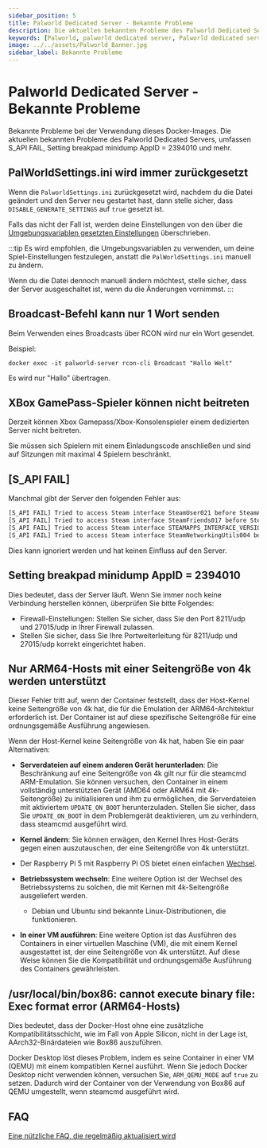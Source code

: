 ```yaml
---
sidebar_position: 5
title: Palworld Dedicated Server - Bekannte Probleme
description: Die aktuellen bekannten Probleme des Palworld Dedicated Servers, umfassen S_API FAIL, Setting breakpad minidump AppID = 2394010 und mehr.
keywords: [Palworld, palworld dedicated server, Palworld dedicated server Bekannte Probleme, Palworld dedicated server Probleme]
image: ../../assets/Palworld_Banner.jpg
sidebar_label: Bekannte Probleme
---
```

<!-- markdownlint-disable-next-line -->
# Palworld Dedicated Server - Bekannte Probleme

Bekannte Probleme bei der Verwendung dieses Docker-Images.
Die aktuellen bekannten Probleme des Palworld Dedicated Servers, umfassen S_API FAIL,
Setting breakpad minidump AppID = 2394010 und mehr.

## PalWorldSettings.ini wird immer zurückgesetzt

Wenn die `PalworldSettings.ini` zurückgesetzt wird, nachdem du die Datei geändert und den Server neu gestartet hast,
dann stelle sicher, dass `DISABLE_GENERATE_SETTINGS` auf `true` gesetzt ist.
<!-- markdownlint-disable-next-line -->
Falls das nicht der Fall ist, werden deine Einstellungen von den über die [Umgebungsvariablen gesetzten Einstellungen](https://palworld-server-docker.loef.dev/getting-started/configuration/game-settings) überschrieben.

:::tip
Es wird empfohlen, die Umgebungsvariablen zu verwenden, um deine Spiel-Einstellungen festzulegen, anstatt
die `PalWorldSettings.ini` manuell zu ändern.

Wenn du die Datei dennoch manuell ändern möchtest, stelle sicher, dass der Server ausgeschaltet ist, wenn du die
Änderungen vornimmst.
:::

## Broadcast-Befehl kann nur 1 Wort senden

Beim Verwenden eines Broadcasts über RCON wird nur ein Wort gesendet.

Beispiel:

`docker exec -it palworld-server rcon-cli Broadcast "Hallo Welt"`

Es wird nur "Hallo" übertragen.

## XBox GamePass-Spieler können nicht beitreten

Derzeit können Xbox Gamepass/Xbox-Konsolenspieler einem dedizierten Server nicht beitreten.

Sie müssen sich Spielern mit einem Einladungscode anschließen und sind auf Sitzungen mit maximal 4 Spielern beschränkt.

## [S_API FAIL]

Manchmal gibt der Server den folgenden Fehler aus:

```bash
[S_API FAIL] Tried to access Steam interface SteamUser021 before SteamAPI_Init succeeded.
[S_API FAIL] Tried to access Steam interface SteamFriends017 before SteamAPI_Init succeeded.
[S_API FAIL] Tried to access Steam interface STEAMAPPS_INTERFACE_VERSION008 before SteamAPI_Init succeeded.
[S_API FAIL] Tried to access Steam interface SteamNetworkingUtils004 before SteamAPI_Init succeeded.
```

Dies kann ignoriert werden und hat keinen Einfluss auf den Server.

## Setting breakpad minidump AppID = 2394010

Dies bedeutet, dass der Server läuft. Wenn Sie immer noch keine Verbindung herstellen können, überprüfen Sie bitte Folgendes:

* Firewall-Einstellungen: Stellen Sie sicher, dass Sie den Port 8211/udp und 27015/udp in Ihrer Firewall zulassen.
* Stellen Sie sicher, dass Sie Ihre Portweiterleitung für 8211/udp und 27015/udp korrekt eingerichtet haben.

## Nur ARM64-Hosts mit einer Seitengröße von 4k werden unterstützt

Dieser Fehler tritt auf, wenn der Container feststellt, dass der Host-Kernel keine Seitengröße von 4k hat,
die für die Emulation der ARM64-Architektur erforderlich ist. Der Container ist auf diese spezifische Seitengröße
für eine ordnungsgemäße Ausführung angewiesen.

Wenn der Host-Kernel keine Seitengröße von 4k hat, haben Sie ein paar Alternativen:

* **Serverdateien auf einem anderen Gerät herunterladen**: Die Beschränkung auf eine Seitengröße von 4k gilt nur für
die steamcmd ARM-Emulation. Sie können versuchen, den Container in einem vollständig unterstützten Gerät (AMD64 oder
ARM64 mit 4k-Seitengröße) zu initialisieren und ihm zu ermöglichen, die Serverdateien mit aktiviertem `UPDATE_ON_BOOT`
herunterzuladen. Stellen Sie sicher, dass Sie `UPDATE_ON_BOOT` in dem Problemgerät deaktivieren, um zu verhindern, dass
steamcmd ausgeführt wird.

* **Kernel ändern**: Sie können erwägen, den Kernel Ihres Host-Geräts gegen einen auszutauschen, der eine
Seitengröße von 4k unterstützt.

<!-- markdownlint-disable-next-line -->
* Der Raspberry Pi 5 mit Raspberry Pi OS bietet einen einfachen [Wechsel](https://github.com/raspberrypi/bookworm-feedback/issues/107#issuecomment-1773810662).

* **Betriebssystem wechseln**: Eine weitere Option ist der Wechsel des Betriebssystems zu solchen, die mit Kernen mit
4k-Seitengröße ausgeliefert werden.
  * Debian und Ubuntu sind bekannte Linux-Distributionen, die funktionieren.
* **In einer VM ausführen**: Eine weitere Option ist das Ausführen des Containers in einer virtuellen Maschine (VM),
die mit einem Kernel ausgestattet ist, der eine Seitengröße von 4k unterstützt. Auf diese Weise können Sie die
Kompatibilität und ordnungsgemäße Ausführung des Containers gewährleisten.

## /usr/local/bin/box86: cannot execute binary file: Exec format error (ARM64-Hosts)

Dies bedeutet, dass der Docker-Host ohne eine zusätzliche Kompatibilitätsschicht, wie im Fall von Apple Silicon, nicht
in der Lage ist, AArch32-Binärdateien wie Box86 auszuführen.

Docker Desktop löst dieses Problem, indem es seine Container in einer VM (QEMU) mit einem kompatiblen Kernel ausführt.
Wenn Sie jedoch Docker Desktop nicht verwenden können, versuchen Sie, `ARM_QEMU_MODE` auf `true` zu setzen.
Dadurch wird der Container von der Verwendung von Box86 auf QEMU umgestellt, wenn steamcmd ausgeführt wird.

## FAQ

<!-- markdownlint-disable-next-line -->
[Eine nützliche FAQ, die regelmäßig aktualisiert wird](https://gist.github.com/Toakan/3c78a577c21a21fcc5fa917f3021d70e#file-palworld-server-faq-community-md)
